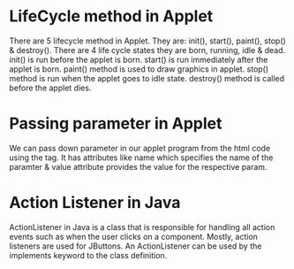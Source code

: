 # LifeCycle method in Applet
There are 5 lifecycle method in Applet. They are: init(), start(), paint(), stop() & destroy(). 
There are 4 life cycle states they are born, running, idle & dead. init() is run before the applet is born.
 start() is run immediately after the applet is born. paint() method is used to draw graphics in applet. 
 stop() method is run when the applet goes to idle state. destroy() method is called before the applet dies.

# Passing parameter in Applet
We can pass down parameter in our applet program from the html code using the <param> tag. 
It has attributes like name which specifies the name of the paramter & value attribute provides the value for 
the respective param.

# Action Listener in Java
ActionListener in Java is a class that is responsible for handling all action events such as when the
 user clicks on a component. Mostly, action listeners are used for JButtons. An ActionListener can be 
 used by the implements keyword to the class definition.